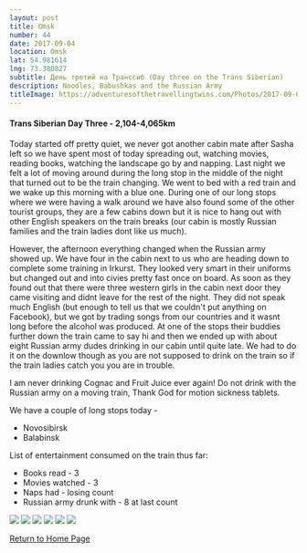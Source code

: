 ```yaml
---
layout: post
title: Omsk
number: 44
date: 2017-09-04
location: Omsk
lat: 54.981614
lng: 73.380827
subtitle: День третий на Транссиб (Day three on the Trans Siberian)
description: Noodles, Babushkas and the Russian Army
titleImage: https://adventuresofthetravellingtwins.com/Photos/2017-09-04-Omsk/cover-min.jpg
---
```


<h4>Trans Siberian Day Three - 2,104-4,065km</h4>

Today started off pretty quiet, we never got another cabin mate after Sasha left so we have spent most of today spreading out, watching movies, reading books, watching the landscape go by and napping. 
Last night we felt a lot of moving around during the long stop in the middle of the night that turned out to be the train changing. We went to bed with a red train and we wake up this morning with a blue one. During one of our long stops where we were having a walk around we have also found some of the other tourist groups, they are a few cabins down but it is nice to hang out with other English speakers on the train breaks (our cabin is mostly Russian families and the train ladies dont like us much). 

However, the afternoon everything changed when the Russian army showed up. We have four in the cabin next to us who are heading down to complete some training in Irkurst. They looked very smart in their uniforms but changed out and into civies pretty fast once on board. As soon as they found out that there were three western girls in the cabin next door they came visiting and didnt leave for the rest of the night. They did not speak much English (but enough to tell us that we couldn't put anything on Facebook), but we got by trading songs from our countries and it wasnt long before the alcohol was produced. At one of the stops their buddies further down the train came to say hi and then we ended up with about eight Russian army dudes drinking in our cabin until quite late. We had to do it on the downlow though as you are not supposed to drink on the train so if the train ladies catch you you are in trouble.

I am never drinking Cognac and Fruit Juice ever again! Do not drink with the Russian army on a moving train, Thank God for motion sickness tablets.

We have a couple of long stops today - 
* Novosibirsk
* Balabinsk

List of entertainment consumed on the train thus far:
* Books read - 3
* Movies watched - 3
* Naps had - losing count
* Russian army drunk with - 8 at last count

<img src="https://adventuresofthetravellingtwins.com/Photos/2017-09-04-Omsk/day12-min.jpg" class="image1">
<img src="https://adventuresofthetravellingtwins.com/Photos/2017-09-04-Omsk/day13-min.jpg" class="image1">
<img src="https://adventuresofthetravellingtwins.com/Photos/2017-09-04-Omsk/day14-min.jpg" class="image1">
<img src="https://adventuresofthetravellingtwins.com/Photos/2017-09-04-Omsk/day15-min.jpg" class="image1">
<img src="https://adventuresofthetravellingtwins.com/Photos/2017-09-04-Omsk/day16-min.jpg" class="image1">
<img src="https://adventuresofthetravellingtwins.com/Photos/2017-09-04-Omsk/day11-min.jpg" class="image1">

<a href="https://adventuresofthetravellingtwins.com/">Return to Home Page</a>
